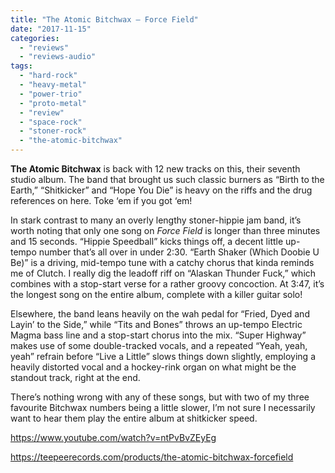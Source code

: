 ```yaml
---
title: "The Atomic Bitchwax – Force Field"
date: "2017-11-15"
categories: 
  - "reviews"
  - "reviews-audio"
tags: 
  - "hard-rock"
  - "heavy-metal"
  - "power-trio"
  - "proto-metal"
  - "review"
  - "space-rock"
  - "stoner-rock"
  - "the-atomic-bitchwax"
---
```


**The Atomic Bitchwax** is back with 12 new tracks on this, their seventh studio album. The band that brought us such classic burners as “Birth to the Earth,” “Shitkicker” and “Hope You Die” is heavy on the riffs and the drug references on here. Toke ‘em if you got ‘em!

In stark contrast to many an overly lengthy stoner-hippie jam band, it’s worth noting that only one song on _Force Field_ is longer than three minutes and 15 seconds. “Hippie Speedball” kicks things off, a decent little up-tempo number that’s all over in under 2:30. “Earth Shaker (Which Doobie U Be)” is a driving, mid-tempo tune with a catchy chorus that kinda reminds me of Clutch. I really dig the leadoff riff on “Alaskan Thunder Fuck,” which combines with a stop-start verse for a rather groovy concoction. At 3:47, it’s the longest song on the entire album, complete with a killer guitar solo!

Elsewhere, the band leans heavily on the wah pedal for “Fried, Dyed and Layin’ to the Side,” while “Tits and Bones” throws an up-tempo Electric Magma bass line and a stop-start chorus into the mix. “Super Highway” makes use of some double-tracked vocals, and a repeated “Yeah, yeah, yeah” refrain before “Live a Little” slows things down slightly, employing a heavily distorted vocal and a hockey-rink organ on what might be the standout track, right at the end.

There’s nothing wrong with any of these songs, but with two of my three favourite Bitchwax numbers being a little slower, I’m not sure I necessarily want to hear them play the entire album at shitkicker speed.

https://www.youtube.com/watch?v=ntPvBvZEyEg

https://teepeerecords.com/products/the-atomic-bitchwax-forcefield
